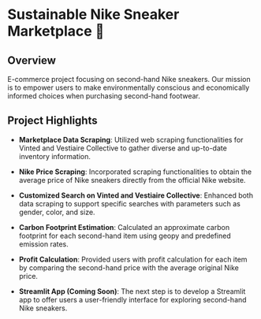 # Sustainable Nike Sneaker Marketplace 👟

## Overview

E-commerce project focusing on second-hand Nike sneakers. Our mission is to empower users to make environmentally conscious and economically informed choices when purchasing second-hand footwear.

## Project Highlights

- **Marketplace Data Scraping**: Utilized web scraping functionalities for Vinted and Vestiaire Collective to gather diverse and up-to-date inventory information.

- **Nike Price Scraping**: Incorporated scraping functionalities to obtain the average price of Nike sneakers directly from the official Nike website.

- **Customized Search on Vinted and Vestiaire Collective**: Enhanced both data scraping to support specific searches with parameters such as gender, color, and size.

- **Carbon Footprint Estimation**: Calculated an approximate carbon footprint for each second-hand item using geopy and predefined emission rates.

- **Profit Calculation**: Provided users with profit calculation for each item by comparing the second-hand price with the average original Nike price.

- **Streamlit App (Coming Soon)**: The next step is to develop a Streamlit app to offer users a user-friendly interface for exploring second-hand Nike sneakers.


